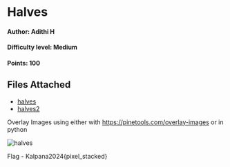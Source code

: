 # Halves 
#### Author: Adithi H
#### Difficulty level: Medium
#### Points: 100

## Files Attached 
* [halves](/Halves/one%20half.png)
* [halves2](/Halves/it's%20better%20half.png)

Overlay Images
using either with https://pinetools.com/overlay-images or in python

![halves](/z_images/halves.png)

Flag -  Kalpana2024{pixel_stacked}
